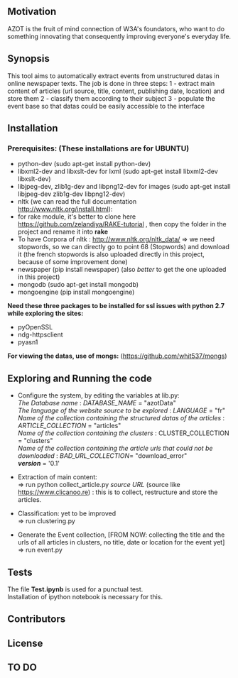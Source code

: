 
## Motivation
AZOT is the fruit of mind connection of W3A's foundators, who want to do something innovating that consequently improving everyone's everyday life.

## Synopsis
This tool aims to automatically extract events from unstructured datas in online newspaper texts.
The job is done in three steps:
1 - extract main content of articles (url source, title, content, publishing date, location) and store them
2 - classify them according to their subject
3 - populate the event base so that datas could be easily accessible to the interface

## Installation

### Prerequisites: (These installations are for UBUNTU)
- python-dev (sudo apt-get install python-dev)
- libxml2-dev and libxslt-dev for lxml (sudo apt-get install libxml2-dev libxslt-dev)
- libjpeg-dev, zlib1g-dev and libpng12-dev for images (sudo apt-get install libjpeg-dev zlib1g-dev libpng12-dev)
- nltk (we can read the full documentation http://www.nltk.org/install.html):
- for rake module, it's better to clone here https://github.com/zelandiya/RAKE-tutorial , then copy the folder in the project and rename it into __rake__
- To have Corpora of nltk : http://www.nltk.org/nltk_data/
    => we need stopwords, so we can directly go to point 68 (Stopwords) and download it (the french stopwords is also uploaded directly in this project, because of some improvement done)
- newspaper (pip install newspaper) (also *better* to get the one uploaded in this project)
- mongodb (sudo apt-get install mongodb)
- mongoengine (pip install mongoengine)

__Need these three packages to be installed for ssl issues with python 2.7 while exploring the sites:__
- pyOpenSSL
- ndg-httpsclient
- pyasn1

__For viewing the datas, use of mongs:__ (https://github.com/whit537/mongs)

## Exploring and Running the code

- Configure the system, by editing the variables at lib.py:
        <br/>_The Database name_ : *DATABASE_NAME* = "azotData"
        <br/>_The language of the website source to be explored_ : *LANGUAGE* = "fr"
        <br/>_Name of the collection containing the structured datas of the articles_ : *ARTICLE_COLLECTION* = "articles"
        <br/>_Name of the collection containing the clusters_ : CLUSTER_COLLECTION = "clusters"
        <br/>_Name of the collection containing the article urls that could not be downloaded_ : *BAD_URL_COLLECTION*= "download_error"
        <br/>*__version__* = '0.1'

- Extraction of main content:
        <br/> => run python collect\_article.py _source URL_ (source like https://www.clicanoo.re) : this is to collect, restructure and store the articles.
- Classification: yet to be improved
        <br/> => run clustering.py
- Generate the Event collection, [FROM NOW: collecting the title and the urls of all articles in clusters, no title, date or location for the event yet]
        <br/> => run event.py

## Tests
The file __Test.ipynb__ is used for a punctual test.
<br/> Installation of ipython notebook is necessary for this.

## Contributors

## License

## TO DO

